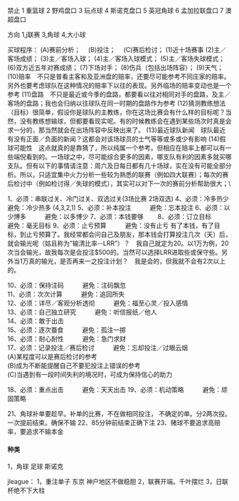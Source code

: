
禁止
1 重篮球  2 野鸡盘口 3 玩点球 4 斯诺克盘口 5 英冠角球  6 孟加拉联盘口 7 澳超盘口

方向
1,j联赛  3,角球 4,大小球

买球程序：
(A)赛前分析；　
(B)投注；　
(C)赛后检讨；
(1)近十场赛事
(2)主／客场成绩；
(3)主／客场入球；
(4)主／客场入球模式；
(5)主／客场失球模式；
(6)双方近五年对赛成绩；
(7)下场对手；
(8)伤兵（包括出场阵容）；
(9)天气；
(10)赔率　不只是普看主客和及亚洲盘的赔率，还要尽可能参考不同庄家的赔率。另外也要考虑球队在这种情况的赔率下以往的表现。另外临场的赔率变动也是一个参考
(11)盘路　不只是最近或今季的盘路，都要看以往对相同对手的盘路，及主／客场的盘路；我也会归纳以往球队在同一时期的盘路作为参考
(12)猜测教练想法（目标）很简单，假设你是球队的主教练，你在这场比赛会有什么样的目标呢？当然，没有教练想输球，但都要看现实呢。有的时候教练会在遇到某些场次时真是会求一分的，那当然就会在出场阵容中反映出来了。
(13)最近球队新闻　球队最近有没有正面／负面的新闻？这都会对该场球员的士气等等或多或少有影响
(14)假球可能性　这点就真的是靠猜了，所以纯属一个参考。但相应在赔率上都可以有一些端倪看到的。一场球之中，尽可能综合更多的因素，哪支队有利的因素多就买哪支队。但有以下的事情请注意：周六及日每日都有几十场球，实在没有可能全部分析。所以，只适宜集中火力分析一些较为熟悉的联赛（例如四大联赛）；每次的赛后检讨中（例如检讨得／失球的模式），其实可以对下一次的赛前分析帮助很大；\


1、必须：串联过关、冷门过关、双选过关(3场比赛 2场双选)
4、必须：冷多热少　　　避免：冷少热多 (4,3,2,1)
5、必须：补本投注　　　避免：忘本投注
6、必须：以少博多　　　避免：以多博少
7、必须：本钱要够　　
8、必须：订立目标　　　避免：毫无目标
9、必须：止亏预算　　　避免：没有止亏
有了本钱，有了目标，到止亏预算了。我经常都会问自己及朋友，那本钱会打算投注几次（天）后，就会输光呢（姑且称为”输清比率--LRR”）？　我自己就定为20。以1万为例，20次当会输光，故我每次是会投注$500的。当然可以选择LRR进取些或保守些。另外当1万真的输光，是否再来一之投注计划？　我是会的，但我就不会有2次以上的。
 
10、必须：保持注码　　　避免：注码飘忽  
11、必须：次次计算　　　避免：追回所失  
12、必须：详尽／客观分析透彻　　　避免：福至心灵／投入感情  
13、必须：自己独立研究　　　避免：听信报纸／他人  
14、必须：敢于出击  
15、必须：逐次蚕食　　　避免：孤注一掷  
16、必须：耐心耐性　　　避免：急门求财  
17、必须：记录投注／赛后检讨　　　避免：忘却投注／过眼云烟  
(A)某程度可以是赛后检讨的参考  
(B)成为不断能提醒自己不要犯投注上错误的参考  
(C)当遇到有一段时间失利的境况时，可成为保持信心的助力  

 
18、必须：重点出击　　　避免：天天出击
19、必须：机动策略　　　避免：顽固策略


21、角球补单要趁早。补单的比赛，不在做相同投注， 不确定的单。分2两次投。一次提前结束。确保不输
22、85分钟前结束正确下注
23、赌球不要追求高赔率，要追求不输本金



#### 种类
1，角球 足球 斯诺克 

jleague：
1，重注单子 东京 神户地区不做稳胆
2，联赛开端。千叶摆烂
3，日联杯绝不下大柱
